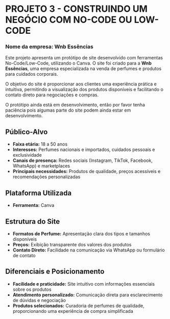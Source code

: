 # **PROJETO 3 - CONSTRUINDO UM NEGÓCIO COM NO-CODE OU LOW-CODE**  

### **Nome da empresa: Wnb Essências**  

Este projeto apresenta um protótipo de site desenvolvido com ferramentas No-Code/Low-Code, utilizando o Canva. O site foi criado para a **Wnb Essências**, uma empresa especializada na venda de perfumes e produtos para cuidados corporais.  

O objetivo do site é proporcionar aos clientes uma experiência prática e intuitiva, permitindo a visualização dos produtos disponíveis e facilitando o contato direto para negociações e compras.  

O protótipo ainda está em desenvolvimento, então por favor tenha paciência pois algumas parte do site podem ainda estar em desenvolvimento.

## **Público-Alvo**  

- **Faixa etária:** 18 a 50 anos  
- **Interesses:** Perfumes nacionais e importados, cuidados pessoais e exclusividade  
- **Canais de presença:** Redes sociais (Instagram, TikTok, Facebook, WhatsApp) e marketplaces  
- **Principais necessidades:** Produtos de qualidade, preços acessíveis e recomendações personalizadas  

## **Plataforma Utilizada**  

- **Ferramenta:** Canva  

## **Estrutura do Site**  

- **Formatos de Perfume:** Apresentação clara dos tipos e tamanhos disponíveis  
- **Preços:** Exibição transparente dos valores dos produtos  
- **Contato Direto:** Facilidade na comunicação via WhatsApp ou formulário de contato  

## **Diferenciais e Posicionamento**  

- **Facilidade e praticidade:** Site intuitivo com informações essenciais sobre os produtos  
- **Atendimento personalizado:** Comunicação direta para esclarecimento de dúvidas e negociação  
- **Produtos selecionados:** Curadoria de perfumes de qualidade, proporcionando uma experiência de compra simplificada  
